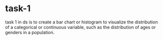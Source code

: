 # task-1
task 1 in ds is to create a bar chart or histogram to visualize the distribution of a categorical or continuous variable, such as the distribution of ages or genders in a population.
